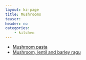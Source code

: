 ```yaml
---
layout: kz-page
title: Mushrooms
teaser: 
header: no
categories:
    - kitchen
---
```


* [Mushroom pasta](/kitchen/mushroom-pasta/)
* [Mushroom, lentil and barley ragu](/kitchen/mushroom-lentil-barley-ragu/)
